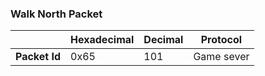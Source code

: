### Walk North Packet

|               | Hexadecimal | Decimal | Protocol   |
| ------------- | ----------- | ------- | ---------- |
| **Packet Id** | 0x65        | 101     | Game sever |
